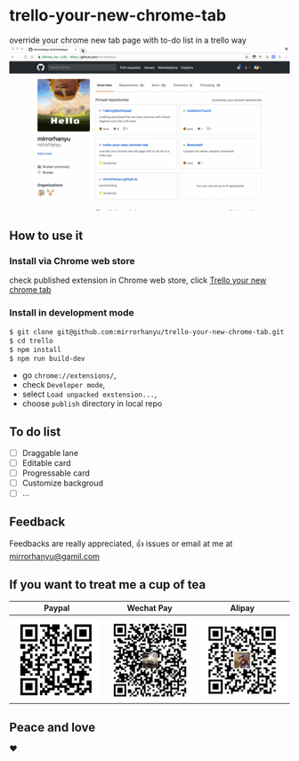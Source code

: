 # trello-your-new-chrome-tab
override your chrome new tab page with to-do list in a trello way
<img src="https://raw.githubusercontent.com/mirrorhanyu/github-resources/master/trello-your-new-chrome-tab.gif" width="720" />

## How to use it
### Install via Chrome web store
check published extension in Chrome web store, click [Trello your new chrome tab](https://chrome.google.com/webstore/detail/trello-your-new-chrome-ta/gfmbdopdladcnkeiegpjnnodegmffeec?utm_source=chrome-ntp-icon)
### Install in development mode
```
$ git clone git@github.com:mirrorhanyu/trello-your-new-chrome-tab.git
$ cd trello
$ npm install
$ npm run build-dev
```
+ go `chrome://extensions/`, 
+ check `Developer mode`, 
+ select `Load unpacked exstension...`, 
+ choose `publish` directory in local repo

## To do list
- [ ] Draggable lane
- [ ] Editable card
- [ ] Progressable card
- [ ] Customize backgroud
- [ ] ...

## Feedback
Feedbacks are really appreciated, :+1: issues or email at me at <mirrorhanyu@gamil.com> 

## If you want to treat me a cup of tea 
| Paypal | Wechat Pay | Alipay  | 
| ------------- | ------------- | ------------- |
| <img align="left" src="https://raw.githubusercontent.com/mirrorhanyu/github-resources/master/paypal.png" width="180" />  | <img align="left" src="https://raw.githubusercontent.com/mirrorhanyu/github-resources/master/wechatpay.png" width="170" />  | <img align="left" src="https://raw.githubusercontent.com/mirrorhanyu/github-resources/master/alipay.png" width="180" />  |

## Peace and love
:heart:
